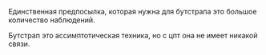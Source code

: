 Единственная предпосылка, которая нужна для бутстрапа это большое количество наблюдений. 

Бутстрап это ассимптотическая техника, но с цпт она не имеет никакой связи. 

